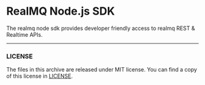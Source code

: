 # RealMQ Node.js SDK

The realmq node sdk provides developer friendly access to realmq REST & Realtime APIs.

---

### LICENSE

The files in this archive are released under MIT license.
You can find a copy of this license in [LICENSE](LICENSE).
